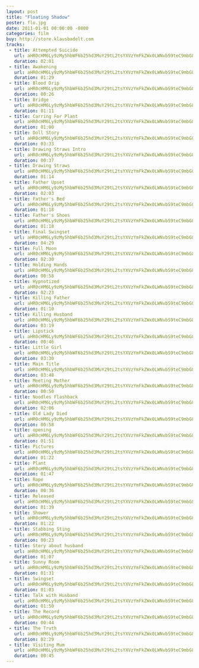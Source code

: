 ```yaml
---
layout: post
title: "Floating Shadow"
poster: flo.jpg
date: 2011-01-01 00:00:00 -0800
categories: film
buy: http://store.klausbadelt.com
tracks:
 - title: Attempted Suicide
   url: aHR0cHM6Ly9zMy5hbWF6b25hd3MuY29tL2tsYXVzYmFkZWx0LWNvbS9teC9mbG8vQXR0ZW1wdGVkIFN1aWNpZGUubXAz
   duration: 02:01
 - title: Awakening
   url: aHR0cHM6Ly9zMy5hbWF6b25hd3MuY29tL2tsYXVzYmFkZWx0LWNvbS9teC9mbG8vQXdha2VuaW5nLm1wMw==
   duration: 01:29
 - title: Blood Drip
   url: aHR0cHM6Ly9zMy5hbWF6b25hd3MuY29tL2tsYXVzYmFkZWx0LWNvbS9teC9mbG8vQmxvb2QgRHJpcC5tcDM=
   duration: 00:26
 - title: Bridge
   url: aHR0cHM6Ly9zMy5hbWF6b25hd3MuY29tL2tsYXVzYmFkZWx0LWNvbS9teC9mbG8vQnJpZGdlLm1wMw==
   duration: 01:11
 - title: Carring For Plant
   url: aHR0cHM6Ly9zMy5hbWF6b25hd3MuY29tL2tsYXVzYmFkZWx0LWNvbS9teC9mbG8vQ2FycmluZyBGb3IgUGxhbnQubXAz
   duration: 01:00
 - title: Doll Story
   url: aHR0cHM6Ly9zMy5hbWF6b25hd3MuY29tL2tsYXVzYmFkZWx0LWNvbS9teC9mbG8vRG9sbCBTdG9yeS5tcDM=
   duration: 03:33
 - title: Drawing Straws Intro
   url: aHR0cHM6Ly9zMy5hbWF6b25hd3MuY29tL2tsYXVzYmFkZWx0LWNvbS9teC9mbG8vRHJhd2luZyBTdHJhd3MgSW50cm8ubXAz
   duration: 00:37
 - title: Drawing Straws
   url: aHR0cHM6Ly9zMy5hbWF6b25hd3MuY29tL2tsYXVzYmFkZWx0LWNvbS9teC9mbG8vRHJhd2luZyBTdHJhd3MubXAz
   duration: 01:14
 - title: Father Upset
   url: aHR0cHM6Ly9zMy5hbWF6b25hd3MuY29tL2tsYXVzYmFkZWx0LWNvbS9teC9mbG8vRmF0aGVyIFVwc2V0Lm1wMw==
   duration: 02:03
 - title: Father's Bed
   url: aHR0cHM6Ly9zMy5hbWF6b25hd3MuY29tL2tsYXVzYmFkZWx0LWNvbS9teC9mbG8vRmF0aGVyJ3MgQmVkLm1wMw==
   duration: 01:18
 - title: Father's Shoes
   url: aHR0cHM6Ly9zMy5hbWF6b25hd3MuY29tL2tsYXVzYmFkZWx0LWNvbS9teC9mbG8vRmF0aGVyJ3MgU2hvZXMubXAz
   duration: 01:18
 - title: Final Swingset
   url: aHR0cHM6Ly9zMy5hbWF6b25hd3MuY29tL2tsYXVzYmFkZWx0LWNvbS9teC9mbG8vRmluYWwgU3dpbmdzZXQubXAz
   duration: 04:29
 - title: Full Moon
   url: aHR0cHM6Ly9zMy5hbWF6b25hd3MuY29tL2tsYXVzYmFkZWx0LWNvbS9teC9mbG8vRnVsbCBNb29uLm1wMw==
   duration: 02:30
 - title: Holding Hands
   url: aHR0cHM6Ly9zMy5hbWF6b25hd3MuY29tL2tsYXVzYmFkZWx0LWNvbS9teC9mbG8vSG9sZGluZyBIYW5kcy5tcDM=
   duration: 00:58
 - title: Hypnotized
   url: aHR0cHM6Ly9zMy5hbWF6b25hd3MuY29tL2tsYXVzYmFkZWx0LWNvbS9teC9mbG8vSHlwbm90aXplZC5tcDM=
   duration: 02:23
 - title: Killing Father
   url: aHR0cHM6Ly9zMy5hbWF6b25hd3MuY29tL2tsYXVzYmFkZWx0LWNvbS9teC9mbG8vS2lsbGluZyBGYXRoZXIubXAz
   duration: 01:10
 - title: Killing Husband
   url: aHR0cHM6Ly9zMy5hbWF6b25hd3MuY29tL2tsYXVzYmFkZWx0LWNvbS9teC9mbG8vS2lsbGluZyBIdXNiYW5kLm1wMw==
   duration: 03:19
 - title: Lipstick
   url: aHR0cHM6Ly9zMy5hbWF6b25hd3MuY29tL2tsYXVzYmFkZWx0LWNvbS9teC9mbG8vTGlwc3RpY2subXAz
   duration: 00:46
 - title: Little Girl
   url: aHR0cHM6Ly9zMy5hbWF6b25hd3MuY29tL2tsYXVzYmFkZWx0LWNvbS9teC9mbG8vTGl0dGxlIEdpcmwubXAz
   duration: 03:30
 - title: Main Title
   url: aHR0cHM6Ly9zMy5hbWF6b25hd3MuY29tL2tsYXVzYmFkZWx0LWNvbS9teC9mbG8vTWFpbiBUaXRsZS5tcDM=
   duration: 03:48
 - title: Meeting Mother
   url: aHR0cHM6Ly9zMy5hbWF6b25hd3MuY29tL2tsYXVzYmFkZWx0LWNvbS9teC9mbG8vTWVldGluZyBNb3RoZXIubXAz
   duration: 00:50
 - title: Noodles Flashback
   url: aHR0cHM6Ly9zMy5hbWF6b25hd3MuY29tL2tsYXVzYmFkZWx0LWNvbS9teC9mbG8vTm9vZGxlcyBGbGFzaGJhY2subXAz
   duration: 02:06
 - title: Old Lady Died
   url: aHR0cHM6Ly9zMy5hbWF6b25hd3MuY29tL2tsYXVzYmFkZWx0LWNvbS9teC9mbG8vT2xkIExhZHkgRGllZC5tcDM=
   duration: 00:58
 - title: opening
   url: aHR0cHM6Ly9zMy5hbWF6b25hd3MuY29tL2tsYXVzYmFkZWx0LWNvbS9teC9mbG8vb3BlbmluZy5tcDM=
   duration: 01:51
 - title: Pictures
   url: aHR0cHM6Ly9zMy5hbWF6b25hd3MuY29tL2tsYXVzYmFkZWx0LWNvbS9teC9mbG8vUGljdHVyZXMubXAz
   duration: 01:22
 - title: Plant
   url: aHR0cHM6Ly9zMy5hbWF6b25hd3MuY29tL2tsYXVzYmFkZWx0LWNvbS9teC9mbG8vUGxhbnQubXAz
   duration: 01:47
 - title: Rape
   url: aHR0cHM6Ly9zMy5hbWF6b25hd3MuY29tL2tsYXVzYmFkZWx0LWNvbS9teC9mbG8vUmFwZS5tcDM=
   duration: 00:36
 - title: Released
   url: aHR0cHM6Ly9zMy5hbWF6b25hd3MuY29tL2tsYXVzYmFkZWx0LWNvbS9teC9mbG8vUmVsZWFzZWQubXAz
   duration: 01:39
 - title: Shower
   url: aHR0cHM6Ly9zMy5hbWF6b25hd3MuY29tL2tsYXVzYmFkZWx0LWNvbS9teC9mbG8vU2hvd2VyLm1wMw==
   duration: 01:22
 - title: Stabbing Sting
   url: aHR0cHM6Ly9zMy5hbWF6b25hd3MuY29tL2tsYXVzYmFkZWx0LWNvbS9teC9mbG8vU3RhYmJpbmcgU3RpbmcubXAz
   duration: 00:23
 - title: Story about husband
   url: aHR0cHM6Ly9zMy5hbWF6b25hd3MuY29tL2tsYXVzYmFkZWx0LWNvbS9teC9mbG8vU3RvcnkgYWJvdXQgaHVzYmFuZC5tcDM=
   duration: 01:07
 - title: Sunny Room
   url: aHR0cHM6Ly9zMy5hbWF6b25hd3MuY29tL2tsYXVzYmFkZWx0LWNvbS9teC9mbG8vU3VubnkgUm9vbS5tcDM=
   duration: 01:31
 - title: Swingset
   url: aHR0cHM6Ly9zMy5hbWF6b25hd3MuY29tL2tsYXVzYmFkZWx0LWNvbS9teC9mbG8vU3dpbmdzZXQubXAz
   duration: 01:03
 - title: Talk with Husband
   url: aHR0cHM6Ly9zMy5hbWF6b25hd3MuY29tL2tsYXVzYmFkZWx0LWNvbS9teC9mbG8vVGFsayB3aXRoIEh1c2JhbmQubXAz
   duration: 01:50
 - title: The Record
   url: aHR0cHM6Ly9zMy5hbWF6b25hd3MuY29tL2tsYXVzYmFkZWx0LWNvbS9teC9mbG8vVGhlIFJlY29yZC5tcDM=
   duration: 00:44
 - title: The Truth
   url: aHR0cHM6Ly9zMy5hbWF6b25hd3MuY29tL2tsYXVzYmFkZWx0LWNvbS9teC9mbG8vVGhlIFRydXRoLm1wMw==
   duration: 02:29
 - title: Visiting Mum
   url: aHR0cHM6Ly9zMy5hbWF6b25hd3MuY29tL2tsYXVzYmFkZWx0LWNvbS9teC9mbG8vVmlzaXRpbmcgTXVtLm1wMw==
   duration: 00:45
---
```

